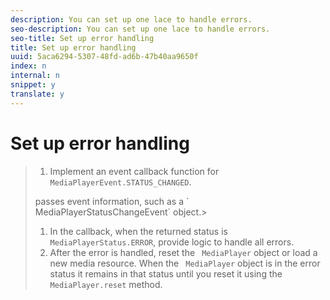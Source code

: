 ```yaml
---
description: You can set up one lace to handle errors.
seo-description: You can set up one lace to handle errors.
seo-title: Set up error handling
title: Set up error handling
uuid: 5aca6294-5307-48fd-ad6b-47b40aa9650f
index: n
internal: n
snippet: y
translate: y
---
```


# Set up error handling


>1. Implement an event callback function for ` MediaPlayerEvent.STATUS_CHANGED`.
>   <!-- PH element: phrases/primetime-sdk-name --> passes event information, such as a ` MediaPlayerStatusChangeEvent` object.>
>1. In the callback, when the returned status is ` MediaPlayerStatus.ERROR`, provide logic to handle all errors.
>1. After the error is handled, reset the ` MediaPlayer` object or load a new media resource.
>   When the ` MediaPlayer` object is in the error status it remains in that status until you reset it using the ` MediaPlayer.reset` method. 
>
